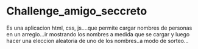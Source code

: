 # Challenge_amigo_seccreto
Es una aplicacion html, css, js....que permite cargar nombres de personas en un arreglo...ir mostrando los nombres a medida que se cargar y luego hacer una eleccion aleatoria de uno de los nombres..a modo de sorteo...
